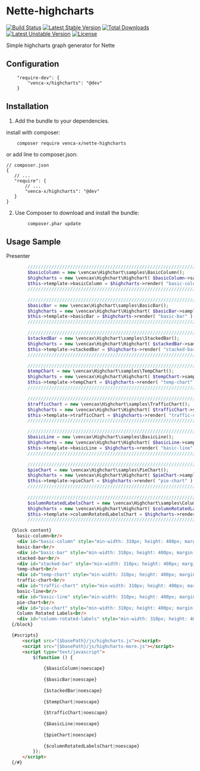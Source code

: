 Nette-highcharts
===============
[![Build Status](https://travis-ci.org/venca-x/nette-highcharts.svg)](https://travis-ci.org/venca-x/nette-highcharts) 
[![Latest Stable Version](https://poser.pugx.org/venca-x/nette-highcharts/v/stable.svg)](https://packagist.org/packages/venca-x/nette-highcharts) 
[![Total Downloads](https://poser.pugx.org/venca-x/nette-highcharts/downloads.svg)](https://packagist.org/packages/venca-x/nette-highcharts) 
[![Latest Unstable Version](https://poser.pugx.org/venca-x/nette-highcharts/v/unstable.svg)](https://packagist.org/packages/venca-x/nette-highcharts) 
[![License](https://poser.pugx.org/venca-x/nette-highcharts/license.svg)](https://packagist.org/packages/venca-x/nette-highcharts)

Simple highcharts graph generator for Nette

Configuration
-------------
```
	"require-dev": {
		"venca-x/highcharts": "@dev"
	}
```

Installation
------------

 1. Add the bundle to your dependencies.

install with composer:
```
    composer require venca-x/nette-highcharts
```

or add line to composer.json:
```
// composer.json
{
   // ...
   "require": {
       // ...
       "venca-x/highcharts": "@dev"
   }
}
```

 2. Use Composer to download and install the bundle:
```
        composer.phar update
```


Usage Sample
-------------
Presenter
```php
        ////////////////////////////////////////////////////////////////////////     
        $basicColumn = new \vencax\Highchart\samples\BasicColumn();        
        $highcharts = new \vencax\Highchart\Highchart( $basicColumn->sample() );
        $this->template->basicColumn = $highcharts->render( "basic-column" );
        ////////////////////////////////////////////////////////////////////////  

        ////////////////////////////////////////////////////////////////////////
        $basicBar = new \vencax\Highchart\samples\BasicBar();
        $highcharts = new \vencax\Highchart\Highchart( $basicBar->sample() );
        $this->template->basicBar = $highcharts->render( "basic-bar" );
        ////////////////////////////////////////////////////////////////////////

        ////////////////////////////////////////////////////////////////////////
        $stackedBar = new \vencax\Highchart\samples\StackedBar();
        $highcharts = new \vencax\Highchart\Highchart( $stackedBar->sample() );
        $this->template->stackedBar = $highcharts->render( "stacked-bar" );
        ////////////////////////////////////////////////////////////////////////

        ////////////////////////////////////////////////////////////////////////
        $tempChart = new \vencax\Highchart\samples\TempChart();
        $highcharts = new \vencax\Highchart\Highchart( $tempChart->sample() );
        $this->template->tempChart = $highcharts->render( "temp-chart" );
        ////////////////////////////////////////////////////////////////////////        

        ////////////////////////////////////////////////////////////////////////
        $trafficChart = new \vencax\Highchart\samples\TrafficChart();
        $highcharts = new \vencax\Highchart\Highchart( $trafficChart->sample() );
        $this->template->trafficChart = $highcharts->render( "traffic-chart" );
        ////////////////////////////////////////////////////////////////////////          

        ////////////////////////////////////////////////////////////////////////
        $basicLine = new \vencax\Highchart\samples\BasicLine();
        $highcharts = new \vencax\Highchart\Highchart( $basicLine->sample() );
        $this->template->basicLine = $highcharts->render( "basic-line" );
        ////////////////////////////////////////////////////////////////////////          

        ////////////////////////////////////////////////////////////////////////
        $pieChart = new \vencax\Highchart\samples\PieChart();
        $highcharts = new \vencax\Highchart\Highchart( $pieChart->sample() );
        $this->template->pieChart = $highcharts->render( "pie-chart" );
        ////////////////////////////////////////////////////////////////////////  
		
        ////////////////////////////////////////////////////////////////////////
        $columnRotatedLabelsChart = new \vencax\Highchart\samples\ColumnRotatedLabels();
        $highcharts = new \vencax\Highchart\Highchart( $columnRotatedLabelsChart->sample() );
        $this->template->columnRotatedLabelsChart = $highcharts->render( "column-rotated-labels" );
        ////////////////////////////////////////////////////////////////////////  		
```
```html
  {block content}  
    basic-column<br/>
    <div id="basic-column" style="min-width: 310px; height: 400px; margin: 0 auto"></div><br/>
    basic-bar<br/>
    <div id="basic-bar" style="min-width: 310px; height: 400px; margin: 0 auto"></div><br/>
    stacked-bar<br/>
    <div id="stacked-bar" style="min-width: 310px; height: 400px; margin: 0 auto"></div><br/>
    temp-chart<br/>
    <div id="temp-chart" style="min-width: 310px; height: 400px; margin: 0 auto"></div><br/>
    traffic-chart<br/>
    <div id="traffic-chart" style="min-width: 310px; height: 400px; margin: 0 auto"></div><br/>
    basic-line<br/>
    <div id="basic-line" style="min-width: 310px; height: 400px; margin: 0 auto"></div><br/>
    pie-chart<br/>
    <div id="pie-chart" style="min-width: 310px; height: 400px; margin: 0 auto"></div>	
	Column Rotated Labels<br/>
    <div id="column-rotated-labels" style="min-width: 310px; height: 400px; margin: 0 auto"></div>
  {/block}

  {#scripts}
      <script src="{$basePath}/js/highcharts.js"></script>
      <script src="{$basePath}/js/highcharts-more.js"></script>
      <script type="text/javascript">
          $(function () {
              
              {$basicColumn|noescape}
                      
              {$basicBar|noescape}
                      
              {$stackedBar|noescape}
                                                      
              {$tempChart|noescape}
              
              {$trafficChart|noescape}
                      
              {$basicLine|noescape}
                      
              {$pieChart|noescape}
			  
              {$columnRotatedLabelsChart|noescape}
          });
      </script>
  {/#} 
```
